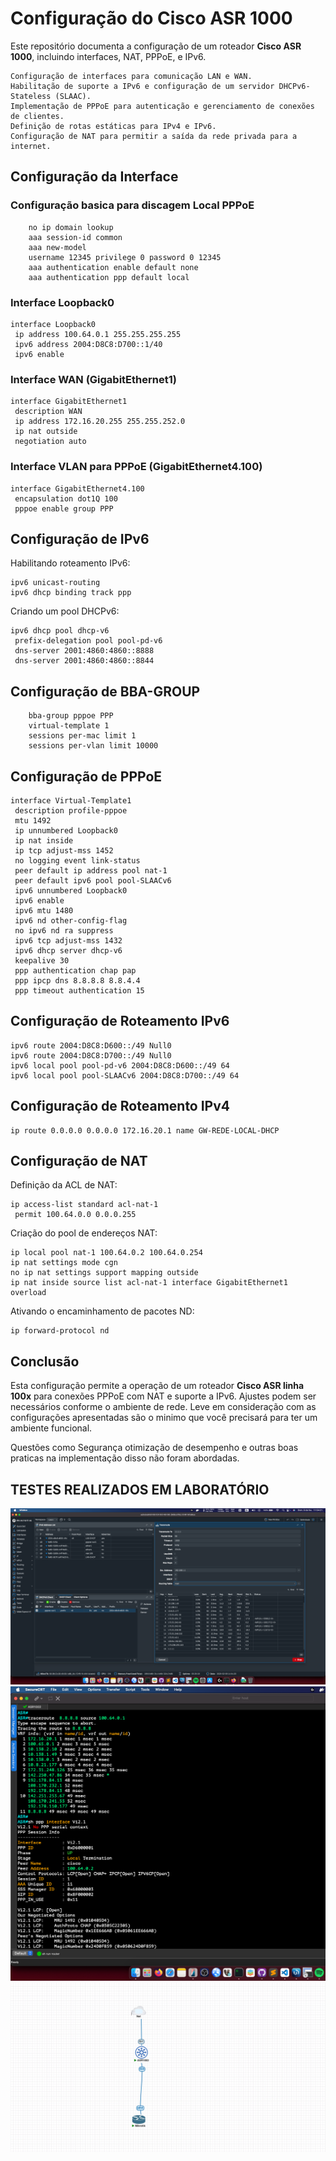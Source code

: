 # Configuração do Cisco ASR 1000

Este repositório documenta a configuração de um roteador **Cisco ASR 1000**, incluindo interfaces, NAT, PPPoE, e IPv6. 

    Configuração de interfaces para comunicação LAN e WAN.
    Habilitação de suporte a IPv6 e configuração de um servidor DHCPv6-Stateless (SLAAC).
    Implementação de PPPoE para autenticação e gerenciamento de conexões de clientes.
    Definição de rotas estáticas para IPv4 e IPv6.
    Configuração de NAT para permitir a saída da rede privada para a internet.

## Configuração da Interface

### Configuração basica para discagem Local PPPoE
```cisco
    no ip domain lookup
    aaa session-id common
    aaa new-model
    username 12345 privilege 0 password 0 12345
    aaa authentication enable default none
    aaa authentication ppp default local
```

### Interface Loopback0
```cisco
interface Loopback0
 ip address 100.64.0.1 255.255.255.255
 ipv6 address 2004:D8C8:D700::1/40
 ipv6 enable
```

### Interface WAN (GigabitEthernet1)
```cisco
interface GigabitEthernet1
 description WAN
 ip address 172.16.20.255 255.255.252.0
 ip nat outside
 negotiation auto
```

### Interface VLAN para PPPoE (GigabitEthernet4.100)
```cisco
interface GigabitEthernet4.100
 encapsulation dot1Q 100
 pppoe enable group PPP
```

## Configuração de IPv6

Habilitando roteamento IPv6:
```cisco
ipv6 unicast-routing
ipv6 dhcp binding track ppp
```

Criando um pool DHCPv6:
```cisco
ipv6 dhcp pool dhcp-v6
 prefix-delegation pool pool-pd-v6
 dns-server 2001:4860:4860::8888
 dns-server 2001:4860:4860::8844
```
## Configuração de BBA-GROUP
```cisco    
    bba-group pppoe PPP
    virtual-template 1
    sessions per-mac limit 1
    sessions per-vlan limit 10000
```    
## Configuração de PPPoE

```cisco
interface Virtual-Template1
 description profile-pppoe
 mtu 1492
 ip unnumbered Loopback0
 ip nat inside
 ip tcp adjust-mss 1452
 no logging event link-status
 peer default ip address pool nat-1
 peer default ipv6 pool pool-SLAACv6
 ipv6 unnumbered Loopback0
 ipv6 enable
 ipv6 mtu 1480
 ipv6 nd other-config-flag
 no ipv6 nd ra suppress
 ipv6 tcp adjust-mss 1432
 ipv6 dhcp server dhcp-v6
 keepalive 30
 ppp authentication chap pap
 ppp ipcp dns 8.8.8.8 8.8.4.4
 ppp timeout authentication 15
```

## Configuração de Roteamento IPv6

```cisco
ipv6 route 2004:D8C8:D600::/49 Null0
ipv6 route 2004:D8C8:D700::/49 Null0
ipv6 local pool pool-pd-v6 2004:D8C8:D600::/49 64
ipv6 local pool pool-SLAACv6 2004:D8C8:D700::/49 64
```

## Configuração de Roteamento IPv4

```cisco
ip route 0.0.0.0 0.0.0.0 172.16.20.1 name GW-REDE-LOCAL-DHCP
```

## Configuração de NAT

Definição da ACL de NAT:
```cisco
ip access-list standard acl-nat-1
 permit 100.64.0.0 0.0.0.255
```

Criação do pool de endereços NAT:
```cisco
ip local pool nat-1 100.64.0.2 100.64.0.254
ip nat settings mode cgn
no ip nat settings support mapping outside
ip nat inside source list acl-nat-1 interface GigabitEthernet1 overload
```

Ativando o encaminhamento de pacotes ND:
```cisco
ip forward-protocol nd
```

## Conclusão

Esta configuração permite a operação de um roteador **Cisco ASR linha 100x** para conexões PPPoE com NAT e suporte a IPv6. Ajustes podem ser necessários conforme o ambiente de rede. Leve em consideração com as configurações apresentadas são o minimo que você precisará para ter um ambiente funcional.

Questões como Segurança otimização de desempenho e outras boas praticas na implementação disso não foram abordadas.


## TESTES REALIZADOS EM LABORATÓRIO

![Teste 1](imagens/2025-02-09_11-54.png)
![Teste 2](imagens/2025-02-09_12-02.png)
![Teste 3](imagens/2025-02-09_12-04.png)

